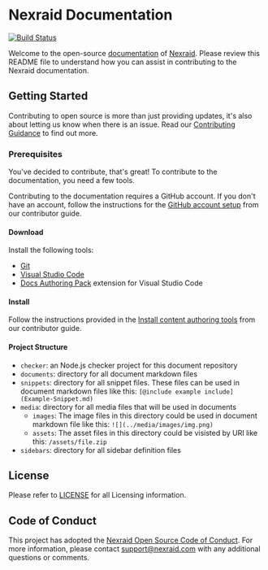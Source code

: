 # Nexraid Documentation

[![Build Status](https://travis-ci.org/nexraid/NexraidDocs.svg?branch=master)](https://travis-ci.org/nexraid/NexraidDocs)

Welcome to the open-source [documentation](https://docs.nexraid.com) of [Nexraid](https://www.nexraid.com). Please review this README file to understand how you can assist in contributing to the Nexraid documentation.


## Getting Started

Contributing to open source is more than just providing updates, it's also about letting us know when there is an issue. Read our [Contributing Guidance](https://docs.nexraid.com/Contribute/Contributing-to-Nexraid-Documentation) to find out more.


### Prerequisites

You've decided to contribute, that's great! To contribute to the documentation, you need a few tools.

Contributing to the documentation requires a GitHub account. If you don't have an account, follow the instructions for the [GitHub account setup](https://docs.nexraid.com/Contribute/github-account-setup) from our contributor guide.

#### Download

Install the following tools:

* [Git](https://git-scm.com/download)
* [Visual Studio Code](https://code.visualstudio.com/Download)
* [Docs Authoring Pack](https://marketplace.visualstudio.com/items?itemName=docsmsft.docs-authoring-pack) extension for Visual Studio Code

#### Install

Follow the instructions provided in the [Install content authoring tools](https://docs.microsoft.com/contribute/get-started-setup-tools) from our contributor guide.

#### Project Structure

- `checker`: an Node.js checker project for this document repository
- `documents`: directory for all document markdown files
- `snippets`: directory for all snippet files. These files can be used in document markdown files like this: `[@include example include](Example-Snippet.md)`
- `media`: directory for all media files that will be used in documents
    - `images`: The image files in this directory could be used in document markdown file like this: `![](../media/images/img.png)`
    - `assets`: The asset files in this directory could be visisted by URI like this: `/assets/file.zip`
- `sidebars`: directory for all sidebar definition files

## License

Please refer to [LICENSE](LICENSE.txt) for all Licensing information.

## Code of Conduct

This project has adopted the [Nexraid Open Source Code of Conduct](https://docs.nexraid.com/codeofconduct/).
For more information, please contact [support@nexraid.com](mailto:support@nexraid.com) with any additional questions or comments.
